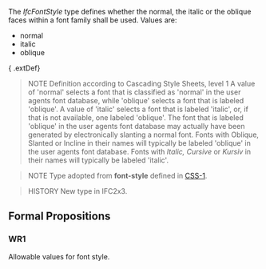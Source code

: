 The _IfcFontStyle_ type defines whether the normal, the italic or the oblique faces within a font family shall be used. Values are:

* normal
* italic
* oblique


<!-- end of short definition -->

{ .extDef}
> NOTE Definition according to Cascading Style Sheets, level 1
> A value of 'normal' selects a font that is classified as 'normal' in the user agents font database, while 'oblique' selects a font that is labeled 'oblique'. A value of 'italic' selects a font that is labeled 'italic', or, if that is not available, one labeled 'oblique'. The font that is labeled 'oblique' in the user agents font database may actually have been generated by electronically slanting a normal font. Fonts with Oblique, Slanted or Incline in their names will typically be labeled 'oblique' in the user agents font database. Fonts with _Italic, Cursive_ or _Kursiv_ in their names will typically be labeled 'italic'.

> NOTE Type adopted from **font-style** defined in [CSS-1](../content/bibliography.htm#CSS1).

> HISTORY New type in IFC2x3.

## Formal Propositions

### WR1
Allowable values for font style.
